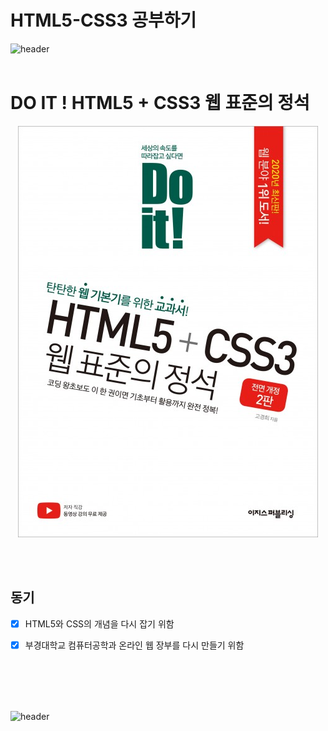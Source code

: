 # HTML5-CSS3 공부하기

![header](https://capsule-render.vercel.app/api?type=wave&color=auto&height=135&section=header&text=&fontSize=90&fontAlignY=30&)
<br></br>

<h1>DO IT ! HTML5 + CSS3 웹 표준의 정석</h1> 


<p align="center"><img src="./Book_img.jpg"/></p>

<br></br>


## 동기
- [x] HTML5와 CSS의 개념을 다시 잡기 위함
- [x] 부경대학교 컴퓨터공학과 온라인 웹 장부를 다시 만들기 위함


<br></br>
<br></br>




![header](https://capsule-render.vercel.app/api?type=wave&color=auto&height=135&section=footer&fontSize=90)
  


